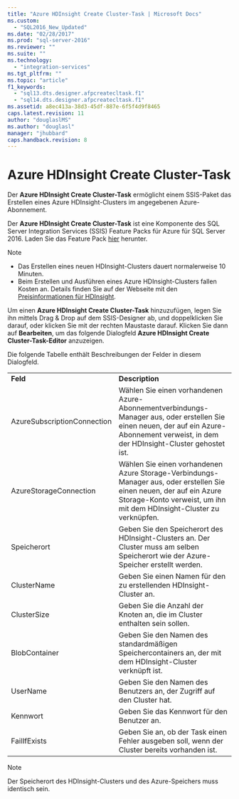 ```yaml
---
title: "Azure HDInsight Create Cluster-Task | Microsoft Docs"
ms.custom: 
  - "SQL2016_New_Updated"
ms.date: "02/28/2017"
ms.prod: "sql-server-2016"
ms.reviewer: ""
ms.suite: ""
ms.technology: 
  - "integration-services"
ms.tgt_pltfrm: ""
ms.topic: "article"
f1_keywords: 
  - "sql13.dts.designer.afpcreatecltask.f1"
  - "sql14.dts.designer.afpcreatecltask.f1"
ms.assetid: a8ec413a-38d3-45df-887e-6f5f4d9f8465
caps.latest.revision: 11
author: "douglaslMS"
ms.author: "douglasl"
manager: "jhubbard"
caps.handback.revision: 8
---
```

# Azure HDInsight Create Cluster-Task
  Der **Azure HDInsight Create Cluster-Task** ermöglicht einem SSIS-Paket das Erstellen eines Azure HDInsight-Clusters im angegebenen Azure-Abonnement.  
  
 Der **Azure HDInsight Create Cluster-Task** ist eine Komponente des SQL Server Integration Services (SSIS) Feature Packs für Azure für SQL Server 2016. Laden Sie das Feature Pack [hier](http://go.microsoft.com/fwlink/?LinkID=626967) herunter.  
  
> [!NOTE]  
>  -   Das Erstellen eines neuen HDInsight-Clusters dauert normalerweise 10 Minuten.  
> -   Beim Erstellen und Ausführen eines Azure HDInsight-Clusters fallen Kosten an. Details finden Sie auf der Webseite mit den [Preisinformationen für HDInsight](http://azure.microsoft.com/en-us/pricing/details/hdinsight/).  
  
 Um einen **Azure HDInsight Create Cluster-Task** hinzuzufügen, legen Sie ihn mittels Drag & Drop auf dem SSIS-Designer ab, und doppelklicken Sie darauf, oder klicken Sie mit der rechten Maustaste darauf. Klicken Sie dann auf **Bearbeiten**, um das folgende Dialogfeld **Azure HDInsight Create Cluster-Task-Editor** anzuzeigen.  
  
 Die folgende Tabelle enthält Beschreibungen der Felder in diesem Dialogfeld.  
  
|||  
|-|-|  
|**Feld**|**Description**|  
|AzureSubscriptionConnection|Wählen Sie einen vorhandenen Azure-Abonnementverbindungs-Manager aus, oder erstellen Sie einen neuen, der auf ein Azure-Abonnement verweist, in dem der HDInsight-Cluster gehostet ist.|  
|AzureStorageConnection|Wählen Sie einen vorhandenen Azure Storage-Verbindungs-Manager aus, oder erstellen Sie einen neuen, der auf ein Azure Storage-Konto verweist, um ihn mit dem HDInsight-Cluster zu verknüpfen.|  
|Speicherort|Geben Sie den Speicherort des HDInsight-Clusters an. Der Cluster muss am selben Speicherort wie der Azure-Speicher erstellt werden.|  
|ClusterName|Geben Sie einen Namen für den zu erstellenden HDInsight-Cluster an.|  
|ClusterSize|Geben Sie die Anzahl der Knoten an, die im Cluster enthalten sein sollen.|  
|BlobContainer|Geben Sie den Namen des standardmäßigen Speichercontainers an, der mit dem HDInsight-Cluster verknüpft ist.|  
|UserName|Geben Sie den Namen des Benutzers an, der Zugriff auf den Cluster hat.|  
|Kennwort|Geben Sie das Kennwort für den Benutzer an.|  
|FailIfExists|Geben Sie an, ob der Task einen Fehler ausgeben soll, wenn der Cluster bereits vorhanden ist.|  
  
> [!NOTE]  
>  Der Speicherort des HDInsight-Clusters und des Azure-Speichers muss identisch sein.  
  
  